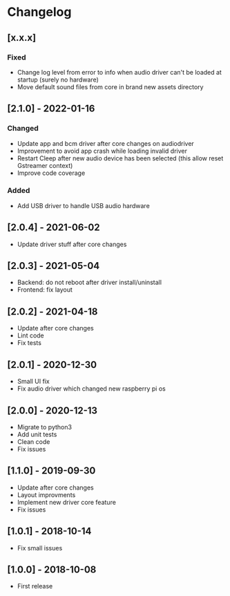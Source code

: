 # Changelog

## [x.x.x]

### Fixed
- Change log level from error to info when audio driver can't be loaded at startup (surely no hardware)
- Move default sound files from core in brand new assets directory

## [2.1.0] - 2022-01-16

### Changed
- Update app and bcm driver after core changes on audiodriver
- Improvement to avoid app crash while loading invalid driver
- Restart Cleep after new audio device has been selected (this allow reset Gstreamer context)
- Improve code coverage

### Added
* Add USB driver to handle USB audio hardware

## [2.0.4] - 2021-06-02

* Update driver stuff after core changes

## [2.0.3] - 2021-05-04

* Backend: do not reboot after driver install/uninstall
* Frontend: fix layout

## [2.0.2] - 2021-04-18

* Update after core changes
* Lint code
* Fix tests

## [2.0.1] - 2020-12-30

* Small UI fix
* Fix audio driver which changed new raspberry pi os

## [2.0.0] - 2020-12-13

* Migrate to python3
* Add unit tests
* Clean code
* Fix issues

## [1.1.0] - 2019-09-30

* Update after core changes
* Layout improvments
* Implement new driver core feature
* Fix issues

## [1.0.1] - 2018-10-14

* Fix small issues

## [1.0.0] - 2018-10-08

* First release

